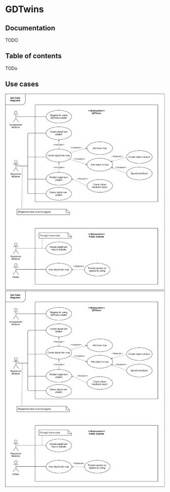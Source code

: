 # GDTwins

## Documentation
TODO

## Table of contents
TODo

## Use cases

![Use case diagram for GDTwins.](./usecase.drawio.svg)
<img src="./usecase.drawio.svg">
